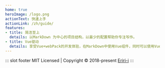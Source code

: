 ```yaml
---
home: true
heroImage: /logo.png
actionText: 快速上手
actionLink: /zh/guide/
features:
- title: 简洁至上
  details: 以MarkDown 为中心的项目结构，以最少的配置帮助你专注写作。
- title: Vue驱动
  details: 享受Vue+webPack的开发体验，在MarkDown中使用Vue组件，同时可以使用Vue来开发自定义主题
---
```

::: slot footer
MIT Licensed | Copyright © 2018-present [Eriri-i](https://github.com/Eriri-i)
:::